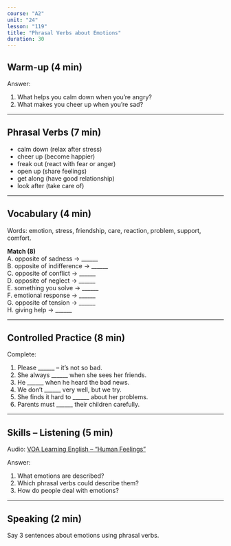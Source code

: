 ```yaml
---
course: "A2"
unit: "24"
lesson: "119"
title: "Phrasal Verbs about Emotions"
duration: 30
---
```


## Warm-up (4 min)
Answer:
1. What helps you calm down when you’re angry?  
2. What makes you cheer up when you’re sad?  

-------

## Phrasal Verbs (7 min)
- calm down (relax after stress)  
- cheer up (become happier)  
- freak out (react with fear or anger)  
- open up (share feelings)  
- get along (have good relationship)  
- look after (take care of)  

-------

## Vocabulary (4 min)
Words: emotion, stress, friendship, care, reaction, problem, support, comfort.  

**Match (8)**  
A. opposite of sadness → ______  
B. opposite of indifference → ______  
C. opposite of conflict → ______  
D. opposite of neglect → ______  
E. something you solve → ______  
F. emotional response → ______  
G. opposite of tension → ______  
H. giving help → ______  

-------

## Controlled Practice (8 min)
Complete:  
1. Please ______ – it’s not so bad.  
2. She always ______ when she sees her friends.  
3. He ______ when he heard the bad news.  
4. We don’t ______ very well, but we try.  
5. She finds it hard to ______ about her problems.  
6. Parents must ______ their children carefully.  

-------

## Skills – Listening (5 min)
Audio: [VOA Learning English – “Human Feelings”](https://learningenglish.voanews.com/)  

Answer:  
1. What emotions are described?  
2. Which phrasal verbs could describe them?  
3. How do people deal with emotions?  

-------

## Speaking (2 min)
Say 3 sentences about emotions using phrasal verbs.
